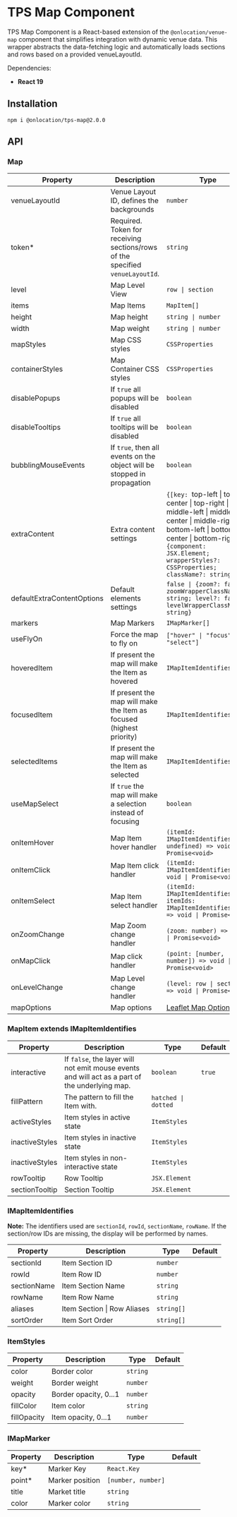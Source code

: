 # TPS Map Component

TPS Map Component is a React-based extension of the `@onlocation/venue-map` component that simplifies integration with dynamic venue data. This wrapper abstracts the data-fetching logic and automatically loads sections and rows based on a provided venueLayoutId.

Dependencies:

- <strong>React 19</strong>

## Installation

```
npm i @onlocation/tps-map@2.0.0
```

## API

### Map

| Property                   | Description                                                                   | Type                                                                                                                                                                                                                            | Default |
| -------------------------- | ----------------------------------------------------------------------------- | ------------------------------------------------------------------------------------------------------------------------------------------------------------------------------------------------------------------------------- | ------- |
| venueLayoutId              | Venue Layout ID, defines the backgrounds                                      | `number`                                                                                                                                                                                                                        |
| token\*                    | Required. Token for receiving sections/rows of the specified `venueLayoutId`. | `string`                                                                                                                                                                                                                        | `100%`  |
| level                      | Map Level View                                                                | `row \| section`                                                                                                                                                                                                                |
| items                      | Map Items                                                                     | `MapItem[]`                                                                                                                                                                                                                     | []      |
| height                     | Map height                                                                    | `string \| number`                                                                                                                                                                                                              | `100%`  |
| width                      | Map weight                                                                    | `string \| number`                                                                                                                                                                                                              | `100%`  |
| mapStyles                  | Map CSS styles                                                                | `CSSProperties`                                                                                                                                                                                                                 | {}      |
| containerStyles            | Map Container CSS styles                                                      | `CSSProperties`                                                                                                                                                                                                                 | {}      |
| disablePopups              | If `true` all popups will be disabled                                         | `boolean`                                                                                                                                                                                                                       |         |
| disableTooltips            | If `true` all tooltips will be disabled                                       | `boolean`                                                                                                                                                                                                                       |         |
| bubblingMouseEvents        | If `true`, then all events on the object will be stopped in propagation       | `boolean`                                                                                                                                                                                                                       |         |
| extraContent               | Extra content settings                                                        | `{[key: `top-left \| top-center \| top-right \| middle-left \| middle-center \| middle-right \| bottom-left \| bottom-center \| bottom-right`]?: {component: JSX.Element; wrapperStyles?: CSSProperties; className?: string }}` |
| defaultExtraContentOptions | Default elements settings                                                     | `false \| {zoom?: false; zoomWrapperClassName?: string; level?: false; levelWrapperClassName?: string}`                                                                                                                         |
| markers                    | Map Markers                                                                   | `IMapMarker[]`                                                                                                                                                                                                                  | []      |
| useFlyOn                   | Force the map to fly on                                                       | `["hover" \| "focus" \| "select"]`                                                                                                                                                                                              |
| hoveredItem                | If present the map will make the Item as hovered                              | `IMapItemIdentifies`                                                                                                                                                                                                            |
| focusedItem                | If present the map will make the Item as focused (highest priority)           | `IMapItemIdentifies`                                                                                                                                                                                                            |
| selectedItems              | If present the map will make the Item as selected                             | `IMapItemIdentifies[]`                                                                                                                                                                                                          |
| useMapSelect               | If `true` the map will make a selection instead of focusing                   | `boolean`                                                                                                                                                                                                                       |
| onItemHover                | Map Item hover handler                                                        | `(itemId: IMapItemIdentifies \| undefined) => void \| Promise<void>`                                                                                                                                                            |
| onItemClick                | Map Item click handler                                                        | `(itemId: IMapItemIdentifies) => void \| Promise<void>`                                                                                                                                                                         |
| onItemSelect               | Map Item select handler                                                       | `(itemId: IMapItemIdentifies, itemIds: IMapItemIdentifies[]) => void \| Promise<void>`                                                                                                                                          |
| onZoomChange               | Map Zoom change handler                                                       | `(zoom: number) => void \| Promise<void>`                                                                                                                                                                                       |
| onMapClick                 | Map click handler                                                             | `(point: [number, number]) => void \| Promise<void>`                                                                                                                                                                            |
| onLevelChange              | Map Level change handler                                                      | `(level: row \| section) => void \| Promise<void>`                                                                                                                                                                              |
| mapOptions                 | Map options                                                                   | [Leaflet Map Options](https://leafletjs.com/reference.html#map-option)                                                                                                                                                          |

### MapItem extends IMapItemIdentifies

| Property       | Description                                                                                    | Type                | Default |
| -------------- | ---------------------------------------------------------------------------------------------- | ------------------- | ------- |
| interactive    | If `false`, the layer will not emit mouse events and will act as a part of the underlying map. | `boolean`           | `true`  |
| fillPattern    | The pattern to fill the Item with.                                                             | `hatched \| dotted` |
| activeStyles   | Item styles in active state                                                                    | `ItemStyles`        |
| inactiveStyles | Item styles in inactive state                                                                  | `ItemStyles`        |
| inactiveStyles | Item styles in non-interactive state                                                           | `ItemStyles`        |
| rowTooltip     | Row Tooltip                                                                                    | `JSX.Element`       |
| sectionTooltip | Section Tooltip                                                                                | `JSX.Element`       |

### IMapItemIdentifies

**Note:** The identifiers used are `sectionId`, `rowId`, `sectionName`, `rowName`. If the section/row IDs are missing, the display will be performed by names.

| Property    | Description                 | Type       | Default |
| ----------- | --------------------------- | ---------- | ------- |
| sectionId   | Item Section ID             | `number`   |
| rowId       | Item Row ID                 | `number`   |
| sectionName | Item Section Name           | `string`   |
| rowName     | Item Row Name               | `string`   |
| aliases     | Item Section \| Row Aliases | `string[]` |
| sortOrder   | Item Sort Order             | `string[]` |

### ItemStyles

| Property    | Description           | Type     | Default |
| ----------- | --------------------- | -------- | ------- |
| color       | Border color          | `string` |
| weight      | Border weight         | `number` |
| opacity     | Border opacity, 0...1 | `number` |
| fillColor   | Item color            | `string` |
| fillOpacity | Item opacity, 0...1   | `number` |

### IMapMarker

| Property | Description     | Type               | Default |
| -------- | --------------- | ------------------ | ------- |
| key\*    | Marker Key      | `React.Key`        |
| point\*  | Marker position | `[number, number]` |
| title    | Market title    | `string`           |
| color    | Marker color    | `string`           |
